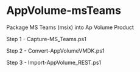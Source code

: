 # AppVolume-msTeams
Package MS Teams (msix) into Ap Volume Product

Step 1 - Capture-MS_Teams.ps1

Step 2 - Convert-AppVolumeVMDK.ps1

Step 3 - Import-AppVolume_REST.ps1
